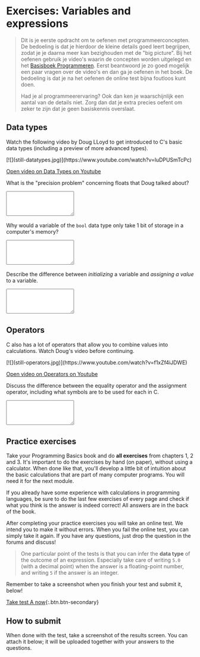# Exercises: Variables and expressions

> Dit is je eerste opdracht om te oefenen met programmeerconcepten. De bedoeling is dat je hierdoor de kleine details goed leert begrijpen, zodat je je daarna meer kan bezighouden met de "big picture". Bij het oefenen gebruik je video's waarin de concepten worden uitgelegd en het [Basisboek Programmeren](https://www.stgm.nl/basics/). Eerst beantwoord je zo goed mogelijk een paar vragen over de video's en dan ga je oefenen in het boek. De bedoeling is dat je na het oefenen de online test bijna foutloos kunt doen.
>
> Had je al programmeerervaring? Ook dan ken je waarschijnlijk een aantal van de details niet. Zorg dan dat je extra precies oefent om zeker te zijn dat je geen basiskennis overslaat.


## Data types

Watch the following video by Doug LLoyd to get introduced to C's basic data types (including a preview of more advanced types).

<div markdown="1" class="extend">
[![](still-datatypes.jpg)](https://www.youtube.com/watch?v=luDPUSmTcPc)
</div>

[Open video on Data Types on Youtube](https://www.youtube.com/watch?v=luDPUSmTcPc)

What is the "precision problem" concerning floats that Doug talked about?

<textarea name="form[precision_problem]" rows="4" required></textarea>

Why would a variable of the `bool` data type only take 1 bit of storage in a computer's memory?

<textarea name="form[bool_size]" rows="4" required></textarea>

Describe the difference between *initializing* a variable and *assigning a value* to a variable.

<textarea name="form[precision_problem]" rows="4" required></textarea>


## Operators

C also has a lot of operators that allow you to combine values into calculations. Watch Doug's video before continuing.

<div markdown="1" class="extend">
[![](still-operators.jpg)](https://www.youtube.com/watch?v=f1xZf4iJDWE)
</div>

[Open video on Operators on Youtube](https://www.youtube.com/watch?v=f1xZf4iJDWE)

Discuss the difference between the equality operator and the assignment operator, including what symbols are to be used for each in C.

<textarea name="form[equal_assign]" rows="4" required></textarea>


## Practice exercises

Take your Programming Basics book and do **all exercises** from chapters 1, 2 and 3. It's important to do the exercises by hand (on paper), without using a calculator. When done like that, you'll develop a little bit of intuition about the basic calculations that are part of many computer programs. You will need it for the next module.

If you already have some experience with calculations in programming languages, be sure to do the last few exercises of every page and check if what you think is the answer is indeed correct! All answers are in the back of the book.

After completing your practice exercises you will take an online test. We intend you to make it without errors. When you fail the online test, you can simply take it again. If you have any questions, just drop the question in the forums and discuss!

> One particular point of the tests is that you can infer the **data type** of the outcome of an expression. Especially take care of writing `5.0` (with a decimal point) when the answer is a floating-point number, and writing `5` if the answer is an integer.

Remember to take a screenshot when you finish your test and submit it, below!

[Take test A now](https://practice.mprog.nl/entry/prog1){:.btn.btn-secondary}


## How to submit

When done with the test, take a screenshot of the results screen. You can attach it below; it will be uploaded together with your answers to the questions.
